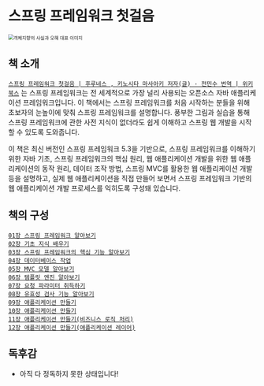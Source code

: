 # 스프링 프레임워크 첫걸음



<img src="https://contents.kyobobook.co.kr/sih/fit-in/458x0/pdt/9791158393588.jpg" alt="객체지향의 사실과 오해 대표 이미지" style="zoom:67%;" />

## 책 소개

[`스프링 프레임워크 첫걸음 | 후루네스 , 키노시타 마사아키 저자(글) · 전민수 번역 | 위키북스`](https://product.kyobobook.co.kr/detail/S000061776792) 는 스프링 프레임워크는 전 세계적으로 가장 널리 사용되는 오픈소스 자바 애플리케이션 프레임워크입니다. 이 책에서는 스프링 프레임워크를 처음 시작하는 분들을 위해 초보자의 눈높이에 맞춰 스프링 프레임워크를 설명합니다. 풍부한 그림과 실습을 통해 스프링 프레임워크에 관한 사전 지식이 없더라도 쉽게 이해하고 스프링 웹 개발을 시작할 수 있도록 도와줍니다.

이 책은 최신 버전인 스프링 프레임워크 5.3을 기반으로, 스프링 프레임워크를 이해하기 위한 자바 기초, 스프링 프레임워크의 핵심 원리, 웹 애플리케이션 개발을 위한 웹 애플리케이션의 동작 원리, 데이터 조작 방법, 스프링 MVC를 활용한 웹 애플리케이션 개발 등을 설명하고, 실제 웹 애플리케이션을 직접 만들어 보면서 스프링 프레임워크 기반의 웹 애플리케이션 개발 프로세스를 익히도록 구성돼 있습니다.



## 책의 구성
[`01장 스프링 프레임워크 알아보기`]() </br>
[`02장 기초 지식 배우기`]() </br>
[`03장 스프링 프레임워크의 핵심 기능 알아보기`]() </br>
[`04장 데이터베이스 작업`]() </br>
[`05장 MVC 모델 알아보기`]() </br>
[`06장 템플릿 엔진 알아보기`]() </br>
[`07장 요청 파라미터 취득하기`]() </br>
[`08장 유효성 검사 기능 알아보기`]() </br>
[`09장 애플리케이션 만들기`]() </br>
[`10장 애플리케이션 만들기`]() </br>
[`11장 애플리케이션 만들기(비즈니스 로직 처리)`]() </br>
[`12장 애플리케이션 만들기(애플리케이션 레이어)`]() </br>


## 독후감

* 아직 다 정독하지 못한 상태입니다!













